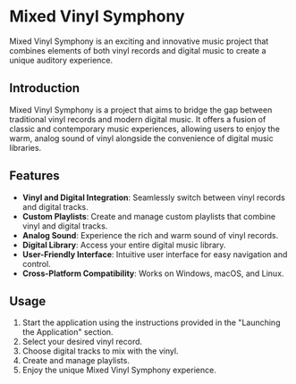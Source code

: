 # Mixed Vinyl Symphony

Mixed Vinyl Symphony is an exciting and innovative music project that combines elements of both vinyl records and digital music to create a unique auditory experience.

## Introduction

Mixed Vinyl Symphony is a project that aims to bridge the gap between traditional vinyl records and modern digital music. It offers a fusion of classic and contemporary music experiences, allowing users to enjoy the warm, analog sound of vinyl alongside the convenience of digital music libraries.

## Features

- **Vinyl and Digital Integration**: Seamlessly switch between vinyl records and digital tracks.
- **Custom Playlists**: Create and manage custom playlists that combine vinyl and digital tracks.
- **Analog Sound**: Experience the rich and warm sound of vinyl records.
- **Digital Library**: Access your entire digital music library.
- **User-Friendly Interface**: Intuitive user interface for easy navigation and control.
- **Cross-Platform Compatibility**: Works on Windows, macOS, and Linux.

## Usage

1. Start the application using the instructions provided in the "Launching the Application" section.
2. Select your desired vinyl record.
3. Choose digital tracks to mix with the vinyl.
4. Create and manage playlists.
5. Enjoy the unique Mixed Vinyl Symphony experience.


